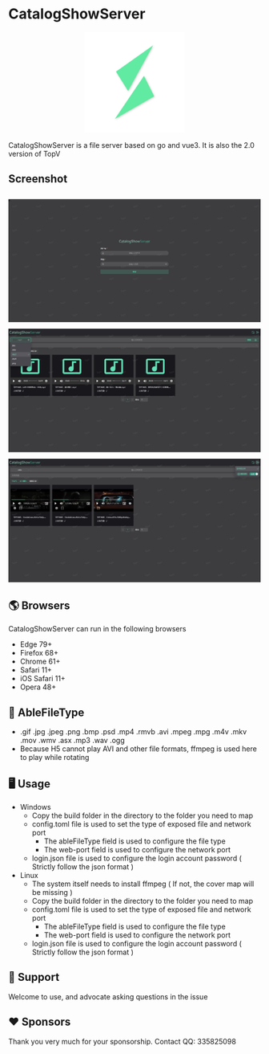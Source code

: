 # CatalogShowServer

<div align="center">
<img
  width="200"
  src="static/logo-nb.png"
  alt="CatalogShowServer Logo"
/>
</div>

CatalogShowServer is a file server based on go and vue3. It is also the 2.0 version of TopV

## Screenshot

<div>
<img style="margin-top: 10px;" src="static/pic1.jpg" alt="CatalogShowServer Screenshot"/>
<img style="margin-top: 10px;" src="static/pic2.jpg" alt="CatalogShowServer Screenshot"/>
<img style="margin-top: 10px;" src="static/pic3.jpg" alt="CatalogShowServer Screenshot"/>
</div>

## 🌎 Browsers

CatalogShowServer can run in the following browsers

- Edge 79+
- Firefox 68+
- Chrome 61+
- Safari 11+
- iOS Safari 11+
- Opera 48+

## 🧩 AbleFileType
-  .gif .jpg .jpeg .png .bmp .psd .mp4 .rmvb .avi .mpeg .mpg .m4v .mkv .mov .wmv .asx .mp3 .wav .ogg
-  Because H5 cannot play AVI and other file formats, ffmpeg is used here to play while rotating
## 🖥️ Usage

+ Windows
  + Copy the build folder in the directory to the folder you need to map
  + config.toml file is used to set the type of exposed file and network port
    + The ableFileType field is used to configure the file type 
    + The web-port field is used to configure the network port 
  + login.json file is used to configure the login account password ( Strictly follow the json format )
+ Linux
  + The system itself needs to install ffmpeg ( If not, the cover map will be missing )
  + Copy the build folder in the directory to the folder you need to map
  + config.toml file is used to set the type of exposed file and network port
    + The ableFileType field is used to configure the file type
    + The web-port field is used to configure the network port
  + login.json file is used to configure the login account password ( Strictly follow the json format )

## 🙋 Support

Welcome to use, and advocate asking questions in the issue

## ❤️ Sponsors

Thank you very much for your sponsorship.
Contact QQ: 335825098